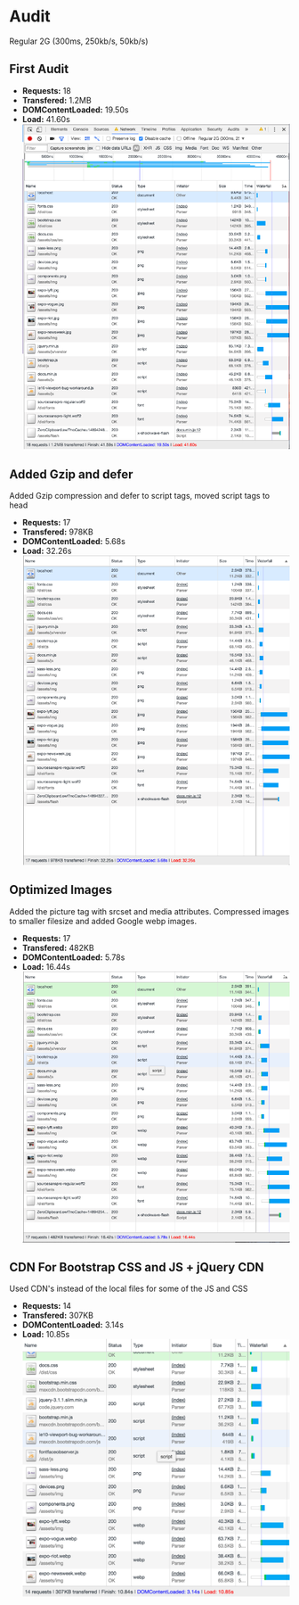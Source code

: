 # Audit

Regular 2G (300ms, 250kb/s, 50kb/s)

## First Audit

- **Requests:** 18
- **Transfered:** 1.2MB
- **DOMContentLoaded:** 19.50s
- **Load:** 41.60s
![First Audit](https://github.com/camille500/performance-matters/blob/master/screenshots/1.%20Initial.png)

## Added Gzip and defer

Added Gzip compression and defer to script tags, moved script tags to head

- **Requests:** 17
- **Transfered:** 978KB
- **DOMContentLoaded:** 5.68s
- **Load:** 32.26s
![Gzip Compression Audit](https://github.com/camille500/performance-matters/blob/master/screenshots/2.%20Gzip.png)

## Optimized Images

Added the picture tag with srcset and media attributes. Compressed images to smaller filesize and added Google webp images.
- **Requests:** 17
- **Transfered:** 482KB
- **DOMContentLoaded:** 5.78s
- **Load:** 16.44s
![Gzip Compression Audit](https://github.com/camille500/performance-matters/blob/master/screenshots/3.%20Optimized%20images.png)

## CDN For Bootstrap CSS and JS + jQuery CDN

Used CDN's instead of the local files for some of the JS and CSS
- **Requests:** 14
- **Transfered:** 307KB
- **DOMContentLoaded:** 3.14s
- **Load:** 10.85s
![Gzip Compression Audit](https://github.com/camille500/performance-matters/blob/master/screenshots/5.%20CDN.png)

